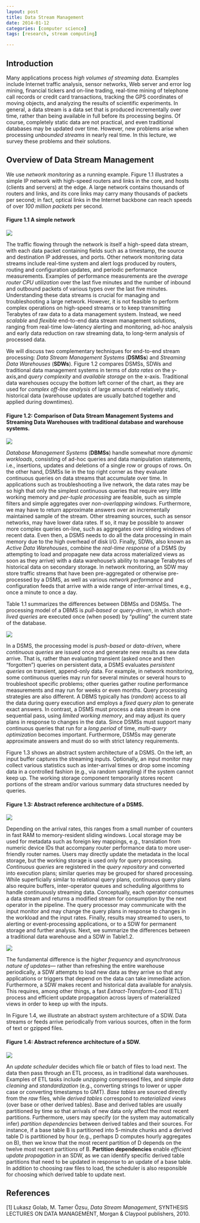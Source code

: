 ```yaml
---
layout: post
title: Data Stream Management
date: 2014-01-12 
categories: [computer science]
tags: [research, stream computing]

---
```


Introduction
---

Many applications process *high volumes of streaming data*. Examples include Internet traffic analysis, sensor networks, Web server and error log mining, financial tickers and on-line trading, real-time mining of telephone call records or credit card transactions, tracking the GPS coordinates of moving objects, and analyzing the results of scientific experiments. In general, a data stream is a data set that is produced incrementally over time, rather than being available in full before its processing begins. Of course, completely static data are not practical, and even traditional databases may be updated over time. However, new problems arise when processing *unbounded streams* in nearly real time. In this lecture, we survey these problems and their solutions.


Overview of Data Stream Management
---


We use *network monitoring* as a running example. Figure 1.1 illustrates a simple IP network with high-speed routers and links in the core, and hosts (clients and servers) at the edge. A large network contains thousands of routers and links, and its core links may carry many thousands of packets per second; in fact, optical links in the Internet backbone can reach speeds of over *100 million packets* per second. 

#### Figure 1.1 A simple network 
![](http://sungsoo.github.com/images/simple-network.png)

The traffic flowing through the network is itself a high-speed data stream, with each data packet containing fields such as a timestamp, the source and destination IP addresses, and ports. Other network monitoring data streams include real-time system and alert logs produced by routers, routing and configuration updates, and periodic performance measurements. Examples of performance measurements are the *average router CPU utilization* over the last five minutes and the number of inbound and outbound packets of various types over the last five minutes. Understanding these data streams is crucial for managing and troubleshooting a large network. However, it is not feasible to perform complex operations on high-speed streams or to keep transmitting Terabytes of raw data to a data management system. Instead, we need *scalable* and *flexible* end-to-end data stream management solutions, ranging from real-time low-latency alerting and monitoring, ad-hoc analysis and early data reduction on raw streaming data, to long-term analysis of processed data.We will discuss two complementary techniques for end-to-end stream processing: *Data Stream Management Systems* (**DSMSs**) and *Streaming Data Warehouses* (**SDWs**). Figure 1.2 compares DSMSs, SDWs and traditional data management systems in terms of *data rates* on the y-axis,and *query complexity* and *available storage* on the x-axis. Traditional data warehouses occupy the bottom left corner of the chart, as they are used for *complex off-line analysis* of large amounts of relatively static, historical data (warehouse updates are usually batched together and applied during downtimes). 

#### Figure 1.2: Comparison of Data Stream Management Systems and Streaming Data Warehouses with traditional database and warehouse systems.![](http://sungsoo.github.com/images/comparison-dsms.png)
*Database Management Systems* (**DBMSs**) handle somewhat more *dynamic workloads*, consisting of ad-hoc queries and data manipulation statements, i.e., insertions, updates and deletions of a single row or groups of rows. On the other hand, DSMSs lie in the top right corner as they evaluate continuous queries on data streams that accumulate over time. In applications such as troubleshooting a live network, the data rates may be so high that only the simplest continuous queries that require very little working memory and *per-tuple processing* are feasible, such as simple filters and simple aggregates over *non-overlapping windows*. Furthermore, we may have to return approximate answers over an incrementally maintained sample of the stream. Other streaming sources, such as sensor networks, may have lower data rates. If so, it may be possible to answer more complex queries on-line, such as aggregates over sliding windows of recent data. Even then, a DSMS needs to do all the data processing in main memory due to the high overhead of disk I/O. Finally, SDWs, also known as *Active Data Warehouses*, combine the *real-time response* of a DSMS (by attempting to load and propagate new data across materialized views as soon as they arrive) with a data warehouse’s ability to manage Terabytes of historical data on secondary storage. In network monitoring, an SDW may store traffic streams that have been pre-aggregated or otherwise pre-processed by a DSMS, as well as various *network performance* and configuration feeds that arrive with a wide range of inter-arrival times, e.g., once a minute to once a day.
Table 1.1 summarizes the differences between DBMSs and DSMSs. The processing model of a DBMS is *pull-based* or *query-driven*, in which *short-lived queries* are executed once (when posed) by “pulling” the current state of the database. 
![](http://sungsoo.github.com/images/table01-summary.png)
In a DSMS, the processing model is *push-based* or *data-driven*, where *continuous queries* are issued once and generate new results as new data arrive. That is, rather than evaluating transient (asked once and then “forgotten”) queries on persistent data, a DSMS evaluates *persistent queries* on transient, append-only data. For example, in network monitoring, some continuous queries may run for several minutes or several hours to troubleshoot specific problems; other queries gather routine performance measurements and may run for weeks or even months. Query processing strategies are also different. A DBMS typically has (*random*) access to all the data during query execution and employs a *fixed query plan* to generate exact answers. In contrast, a DSMS must process a data stream in one sequential pass, using *limited working memory*, and may adjust its query plans in response to changes in the data. Since DSMSs must support many continuous queries that run for a *long period* of time, *multi-query optimization* becomes important. Furthermore, DSMSs may generate approximate answers and must do so with strict latency requirements.

Figure 1.3 shows an abstract system architecture of a DSMS. On the left, an input buffer captures the streaming inputs. Optionally, an input monitor may collect various statistics such as inter-arrival times or drop some incoming data in a controlled fashion (e.g., via random sampling) if the system cannot keep up. The working storage component temporarily stores recent portions of the stream and/or various summary data structures needed by queries. 

#### Figure 1.3: Abstract reference architecture of a DSMS.
![](http://sungsoo.github.com/images/abstract-reference-architecture.png)

Depending on the arrival rates, this ranges from a small number of counters in fast RAM to memory-resident sliding windows. Local storage may be used for metadata such as foreign key mappings, e.g., translation from numeric device IDs that accompany router performance data to more user-friendly router names. Users may directly update the metadata in the local storage, but the working storage is used only for query processing. *Continuous queries* are registered in the *query repository* and converted into execution plans; similar queries may be grouped for shared processing. While superficially similar to relational query plans, continuous query plans also require buffers, inter-operator queues and scheduling algorithms to handle continuously streaming data. Conceptually, each operator consumes a data stream and returns a modified stream for consumption by the next operator in the pipeline. The query processor may communicate with the input monitor and may change the query plans in response to changes in the workload and the input rates. Finally, results may streamed to users, to alerting or event-processing applications, or to a SDW for permanent storage and further analysis.Next, we summarize the differences between a traditional data warehouse and a SDW in Table1.2.

![](http://sungsoo.github.com/images/table02-summary.png)
The fundamental difference is the *higher frequency* and *asynchronous nature of updates*— rather than refreshing the entire warehouse periodically, a SDW attempts to load new data as they arrive so that any applications or triggers that depend on the data can take immediate action. Furthermore, a SDW makes recent and historical data available for analysis. This requires, among other things, a fast *Extract-Transform-Load* (ETL) process and efficient update propagation across layers of materialized views in order to keep up with the inputs.

In Figure 1.4, we illustrate an abstract system architecture of a SDW. Data streams or feeds arrive periodically from various sources, often in the form of text or gzipped files. 

#### Figure 1.4: Abstract reference architecture of a SDW.
![](http://sungsoo.github.com/images/abstract-achitecture-sdw.png)

An *update scheduler* decides which file or batch of files to load next. The data then pass through an ETL process, as in traditional data warehouses. Examples of ETL tasks include *unzipping* compressed files, and simple *data cleaning* and *standardization* (e.g., converting strings to lower or upper case or converting timestamps to GMT). *Base tables* are sourced directly from the *raw* files, while *derived tables* correspond to *materialized views* (over base or other derived tables). Base and derived tables are usually partitioned by time so that arrivals of new data only affect the most recent partitions. Furthermore, users may specify (or the system may automatically infer) *partition dependencies* between derived tables and their sources. For instance, if a base table B is partitioned into 5-minute chunks and a derived table D is partitioned by hour (e.g., perhaps D computes hourly aggregates on B), then we know that the most recent partition of D depends on the twelve most recent partitions of B. **Partition dependencies** enable *efficient update propagation* in an SDW, as we can identify specific derived table partitions that need to be updated in response to an update of a base table. In addition to choosing raw files to load, the scheduler is also responsible for choosing which derived table to update next.


References
---

[1] Lukasz Golab, M. Tamer Özsu, *Data Stream Management*, SYNTHESIS LECTURES ON DATA MANAGEMENT, Morgan & Claypool publishers, 2010.